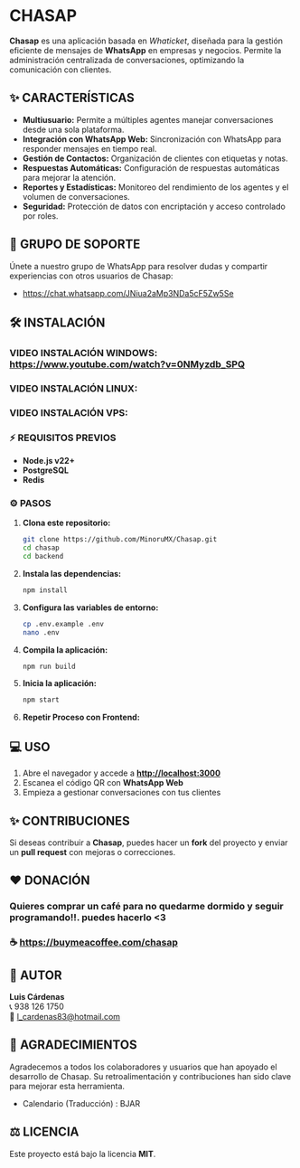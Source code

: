 # CHASAP

**Chasap** es una aplicación basada en *Whaticket*, diseñada para la gestión eficiente de mensajes de **WhatsApp** en empresas y negocios. Permite la administración centralizada de conversaciones, optimizando la comunicación con clientes.

## ✨ CARACTERÍSTICAS

- **Multiusuario:** Permite a múltiples agentes manejar conversaciones desde una sola plataforma.  
- **Integración con WhatsApp Web:** Sincronización con WhatsApp para responder mensajes en tiempo real.  
- **Gestión de Contactos:** Organización de clientes con etiquetas y notas.  
- **Respuestas Automáticas:** Configuración de respuestas automáticas para mejorar la atención.  
- **Reportes y Estadísticas:** Monitoreo del rendimiento de los agentes y el volumen de conversaciones.  
- **Seguridad:** Protección de datos con encriptación y acceso controlado por roles.  

## 🤝 GRUPO DE SOPORTE

Únete a nuestro grupo de WhatsApp para resolver dudas y compartir experiencias con otros usuarios de Chasap:
- https://chat.whatsapp.com/JNiua2aMp3NDa5cF5Zw5Se

## 🛠 INSTALACIÓN
### VIDEO INSTALACIÓN WINDOWS: https://www.youtube.com/watch?v=0NMyzdb_SPQ
### VIDEO INSTALACIÓN LINUX:
### VIDEO INSTALACIÓN VPS:

### ⚡ REQUISITOS PREVIOS

- **Node.js v22+**  
- **PostgreSQL**  
- **Redis**  

### ⚙ PASOS

1. **Clona este repositorio:**  
   ```sh
   git clone https://github.com/MinoruMX/Chasap.git
   cd chasap
   cd backend
   ```

2. **Instala las dependencias:**  
   ```sh
   npm install
   ```

3. **Configura las variables de entorno:**  
   ```sh
   cp .env.example .env
   nano .env
   ```

4. **Compila la aplicación:**  
   ```sh
   npm run build
   ```

5. **Inicia la aplicación:**  
   ```sh
   npm start
   ```
6. **Repetir Proceso con Frontend:** 

## 💻 USO

1. Abre el navegador y accede a **[http://localhost:3000](http://localhost:3000)**  
2. Escanea el código QR con **WhatsApp Web**  
3. Empieza a gestionar conversaciones con tus clientes  

## ✨ CONTRIBUCIONES

Si deseas contribuir a **Chasap**, puedes hacer un **fork** del proyecto y enviar un **pull request** con mejoras o correcciones.

## ❤️ DONACIÓN

### Quieres comprar un café para no quedarme dormido y seguir programando!!. puedes hacerlo <3
### ☕ https://buymeacoffee.com/chasap


## 👤 AUTOR

**Luis Cárdenas**  
📞 938 126 1750  
📧 l_cardenas83@hotmail.com  

## 🙌 AGRADECIMIENTOS

Agradecemos a todos los colaboradores y usuarios que han apoyado el desarrollo de Chasap. Su retroalimentación y contribuciones han sido clave para mejorar esta herramienta.
- Calendario (Traducción) : BJAR
  

## ⚖️ LICENCIA

Este proyecto está bajo la licencia **MIT**.

